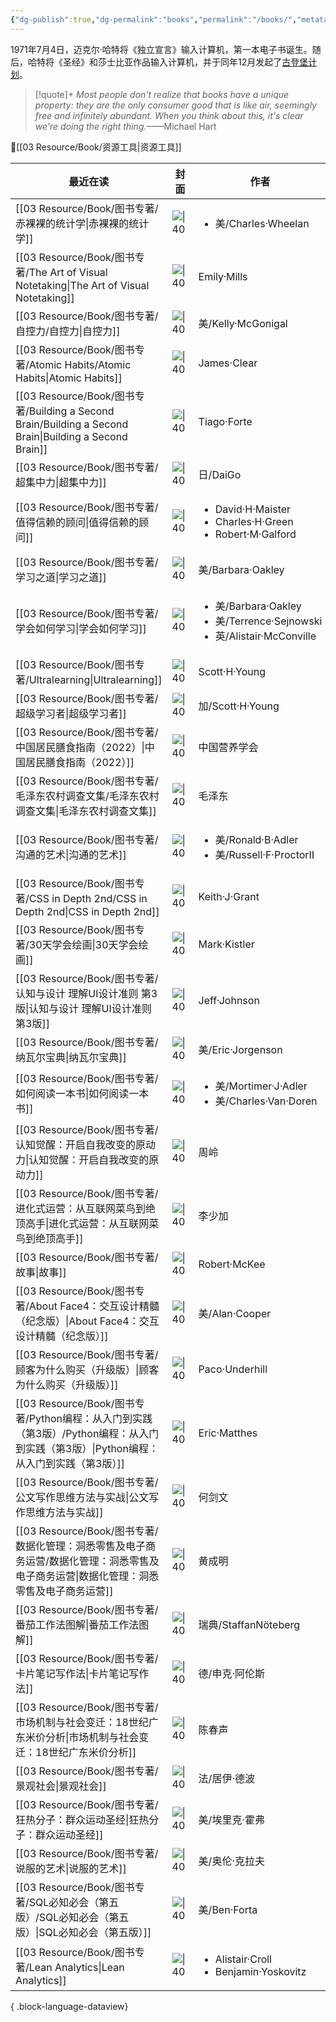 ```yaml
---
{"dg-publish":true,"dg-permalink":"books","permalink":"/books/","metatags":{"description":"这里是 🏡Davon的数字花园，是个人不断发展的想法的集合，作为半成品的思考，在可探索的空间中，随时间推移不断播种、修剪、塑造","og:site_name":"DavonOs","og:title":"饶丰书房","og:type":"article","og:url":"https://zuji.eu.org/books","og:image":null,"og:image:width":"400","og:image:alt":"articlecover","og:locale":"zh_cn"},"tags":["books"],"dgShowInlineTitle":true,"created":"2024-05-24 10:11","updated":"2025-08-19 15:31"}
---
```


1971年7月4日，迈克尔·哈特将《独立宣言》输入计算机，第一本电子书诞生。随后，哈特将《圣经》和莎士比亚作品输入计算机，并于同年12月发起了[古登堡计划](https://www.gutenberg.org/)。

>[!quote]+ 
>*Most people don't realize that books have a unique property: they are the only consumer good that is like air, seemingly free and infinitely abundant. When you think about this, it's clear we're doing the right thing.*——Michael Hart

🔎[[03 Resource/Book/资源工具\|资源工具]]

| 最近在读                                                                                                  | 封面                                                                                                                                      | 作者                                                                                            | 评分        |
| ----------------------------------------------------------------------------------------------------- | --------------------------------------------------------------------------------------------------------------------------------------- | --------------------------------------------------------------------------------------------- | --------- |
| [[03 Resource/Book/图书专著/赤裸裸的统计学\|赤裸裸的统计学]]                                                         | ![\|40](https://cdn.weread.qq.com/weread/cover/86/cpplatform_hsknzaf4er9fddvap6u6jr/t6_cpplatform_hsknzaf4er9fddvap6u6jr1707277811.jpg) | <ul><li>美/Charles·Wheelan</li></ul>                                                           | 8.1 ★★★★☆ |
| [[03 Resource/Book/图书专著/The Art of Visual Notetaking\|The Art of Visual Notetaking]]               | ![\|40](https://m.media-amazon.com/images/I/81CCVAmtqfL._SY425_.jpg)                                                                    | Emily·Mills                                                                                   | \- \-     |
| [[03 Resource/Book/图书专著/自控力/自控力\|自控力]]                                                             | ![\|40](https://gss0.baidu.com/7LsWdDW5_xN3otqbppnN2DJv/doc/pic/item/2f738bd4b31c870136d6f3ac2f7f9e2f0708ff1c.jpg)                      | 美/Kelly·McGonigal                                                                             | 8.2 ★★★★☆ |
| [[03 Resource/Book/图书专著/Atomic Habits/Atomic Habits\|Atomic Habits]]                               | ![\|40](https://m.media-amazon.com/images/I/81ANaVZk5LL._SL1500_.jpg)                                                                   | James·Clear                                                                                   | 8.8 ★★★★☆ |
| [[03 Resource/Book/图书专著/Building a Second Brain/Building a Second Brain\|Building a Second Brain]] | ![\|40](https://m.media-amazon.com/images/I/61PxZdCkHAL._SL1500_.jpg)                                                                   | Tiago·Forte                                                                                   | 8.1 ★★★★☆ |
| [[03 Resource/Book/图书专著/超集中力\|超集中力]]                                                               | ![\|40](https://cdn.weread.qq.com/outpic/73/3001011073.jpg)                                                                             | 日/DaiGo                                                                                       | 7.7 ★★★☆☆ |
| [[03 Resource/Book/图书专著/值得信赖的顾问\|值得信赖的顾问]]                                                         | ![\|40](https://wfqqreader-1252317822.image.myqcloud.com/cover/133/933133/t6_933133.jpg)                                                | <ul><li>David·H·Maister</li><li>Charles·H·Green</li><li>Robert·M·Galford</li></ul>            | 8.2 ★★★★☆ |
| [[03 Resource/Book/图书专著/学习之道\|学习之道]]                                                               | ![\|40](https://cdn.weread.qq.com/weread/cover/96/YueWen_843465/t6_YueWen_843465.jpg)                                                   | 美/Barbara·Oakley                                                                              | 7.8 ★★★☆☆ |
| [[03 Resource/Book/图书专著/学会如何学习\|学会如何学习]]                                                           | ![\|40](https://cdn.weread.qq.com/weread/cover/92/YueWen_27414240/t6_YueWen_27414240.jpg)                                               | <ul><li>美/Barbara·Oakley</li><li>美/Terrence·Sejnowski</li><li>英/Alistair·McConville</li></ul> | 8.4 ★★★★☆ |
| [[03 Resource/Book/图书专著/Ultralearning\|Ultralearning]]                                             | ![\|40](https://m.media-amazon.com/images/I/81G9RTo7a3L._SY466_.jpg)                                                                    | Scott·H·Young                                                                                 | 8.1 ★★★★☆ |
| [[03 Resource/Book/图书专著/超级学习者\|超级学习者]]                                                             | ![\|40](https://www.shuzhaige.com/d/file/57531b876d7b3a84360979cded5820ab.jpg)                                                          | 加/Scott·H·Young                                                                               | 7.2 ★★★☆☆ |
| [[03 Resource/Book/图书专著/中国居民膳食指南（2022）\|中国居民膳食指南（2022）]]                                           | ![\|40](https://img.alicdn.com/i3/1069915587/O1CN01qdiqeE1r8tZRbP6V1_!!1069915587.jpg)                                                  | 中国营养学会                                                                                        | 8.6 ★★★★☆ |
| [[03 Resource/Book/图书专著/毛泽东农村调查文集/毛泽东农村调查文集\|毛泽东农村调查文集]]                                           | ![\|40](https://pic.cyol.com/img/20230328/img_9601a3490e41a8eb1c1a2908ec3056e6c602.png)                                                 | 毛泽东                                                                                           | 9.7 ★★★★☆ |
| [[03 Resource/Book/图书专著/沟通的艺术\|沟通的艺术]]                                                             | ![\|40](https://pic1.zhimg.com/v2-a8b3d729a99952d5363d5315a0c93cc9_1440w.jpg)                                                           | <ul><li>美/Ronald·B·Adler</li><li>美/Russell·F·ProctorⅡ</li></ul>                               | 8.7 ★★★★☆ |
| [[03 Resource/Book/图书专著/CSS in Depth 2nd/CSS in Depth 2nd\|CSS in Depth 2nd]]                      | ![\|40](https://images.manning.com/360/480/resize/book/f/235f14b-90f6-43b8-8abd-62bc945d1624/Grant-2ed-HI.png)                          | Keith·J·Grant                                                                                 | \- \-     |
| [[03 Resource/Book/图书专著/30天学会绘画\|30天学会绘画]]                                                         | ![\|40](https://cdn.weread.qq.com/outpic/50/3000008050.jpg)                                                                             | Mark·Kistler                                                                                  | 8.5 ★★★★☆ |
| [[03 Resource/Book/图书专著/认知与设计 理解UI设计准则 第3版\|认知与设计 理解UI设计准则 第3版]]                                   | ![\|40](https://i5.walmartimages.com/asr/e40fda23-efe4-469c-8f94-b1e7d8686d77.f371457f88a369e391c302eceb43f9fc.jpeg)                    | Jeff·Johnson                                                                                  | \- \-     |
| [[03 Resource/Book/图书专著/纳瓦尔宝典\|纳瓦尔宝典]]                                                             | ![\|40](https://cover.read.duokan.com/mfsv2/download/fdsc3/p01Coz5Gypkc/ng1gdlOiXUbfkf.jpg)                                             | 美/Eric·Jorgenson                                                                              | 8.4 ★★★★☆ |
| [[03 Resource/Book/图书专著/如何阅读一本书\|如何阅读一本书]]                                                         | ![\|40](https://wfqqreader-1252317822.image.myqcloud.com/cover/810/23723810/t6_23723810.jpg)                                            | <ul><li>美/Mortimer·J·Adler</li><li>美/Charles·Van·Doren</li></ul>                              | 8.6 ★★★★☆ |
| [[03 Resource/Book/图书专著/认知觉醒：开启自我改变的原动力\|认知觉醒：开启自我改变的原动力]]                                         | ![\|40](https://cdn.weread.qq.com/weread/cover/86/YueWen_33628204/t6_YueWen_33628204.jpg)                                               | 周岭                                                                                            | 8 ★★★★☆   |
| [[03 Resource/Book/图书专著/进化式运营：从互联网菜鸟到绝顶高手\|进化式运营：从互联网菜鸟到绝顶高手]]                                     | ![\|40](https://wfqqreader-1252317822.image.myqcloud.com/cover/156/933156/t6_933156.jpg)                                                | 李少加                                                                                           | 8.1 ★★★★☆ |
| [[03 Resource/Book/图书专著/故事\|故事]]                                                                   | ![\|40](https://m.media-amazon.com/images/I/71XRefvDWLL._SL1500_.jpg)                                                                   | Robert·McKee                                                                                  | 9.4 ★★★★☆ |
| [[03 Resource/Book/图书专著/About Face4：交互设计精髓（纪念版）\|About Face4：交互设计精髓（纪念版）]]                         | ![\|40](https://m.media-amazon.com/images/I/71i4O75zo-L._SY385_.jpg)                                                                    | 美/Alan·Cooper                                                                                 | 8.7 ★★★★☆ |
| [[03 Resource/Book/图书专著/顾客为什么购买（升级版）\|顾客为什么购买（升级版）]]                                               | ![\|40](https://gaoyuanxia.cn/wp-content/uploads/2025/06/gukeweishenmegoumai.jpg)                                                       | Paco·Underhill                                                                                | 7.9 ★★★☆☆ |
| [[03 Resource/Book/图书专著/Python编程：从入门到实践（第3版）/Python编程：从入门到实践（第3版）\|Python编程：从入门到实践（第3版）]]          | ![\|40](https://file.ituring.com.cn/LargeCover/23047b0f0134221867e2)                                                                    | Eric·Matthes                                                                                  | 9.2 ★★★★☆ |
| [[03 Resource/Book/图书专著/公文写作思维方法与实战\|公文写作思维方法与实战]]                                                 | ![\|40](https://piccdn3.umiwi.com/uploader/image/cms_ebook/ddimg_202304200115/cms_1910086ac0012eb4.jpg)                                 | 何剑文                                                                                           | 7.9 ★★★☆☆ |
| [[03 Resource/Book/图书专著/数据化管理：洞悉零售及电子商务运营/数据化管理：洞悉零售及电子商务运营\|数据化管理：洞悉零售及电子商务运营]]                   | ![\|40](https://cdn.weread.qq.com/outpic/131/3000001131.jpg)                                                                            | 黄成明                                                                                           | 8.3 ★★★★☆ |
| [[03 Resource/Book/图书专著/番茄工作法图解\|番茄工作法图解]]                                                         | ![\|40](https://wfqqreader-1252317822.image.myqcloud.com/cover/219/47562219/t5_47562219.jpg)                                            | 瑞典/StaffanNöteberg                                                                            | 7.6 ★★★☆☆ |
| [[03 Resource/Book/图书专著/卡片笔记写作法\|卡片笔记写作法]]                                                         | ![\|40](https://www.diguage.com/images/books/how-to-take-smart-notes.jpg)                                                               | 德/申克·阿伦斯                                                                                      | 7.8 ⭐⭐⭐   |
| [[03 Resource/Book/图书专著/市场机制与社会变迁：18世纪广东米价分析\|市场机制与社会变迁：18世纪广东米价分析]]                               | ![\|40](https://cdn.weread.qq.com/weread/cover/94/cpPlatform_1hVrQnbydwCg3sx3VdyNoZ/t6_cpPlatform_1hVrQnbydwCg3sx3VdyNoZ.jpg)           | 陈春声                                                                                           | 9 ⭐⭐⭐⭐    |
| [[03 Resource/Book/图书专著/景观社会\|景观社会]]                                                               | ![\|40](https://n.sinaimg.cn/translate/20170718/UpFp-fyiakwa4465859.jpg)                                                                | 法/居伊·德波                                                                                       | 8.2 ⭐⭐⭐⭐  |
| [[03 Resource/Book/图书专著/狂热分子：群众运动圣经\|狂热分子：群众运动圣经]]                                                 | ![\|40](https://cdn.weread.qq.com/weread/cover/87/cpPlatform_rFmJNVGTqPHBn2Qzr4JDcK/t6_cpPlatform_rFmJNVGTqPHBn2Qzr4JDcK.jpg)           | 美/埃里克·霍弗                                                                                      | 8.8 ⭐⭐⭐⭐  |
| [[03 Resource/Book/图书专著/说服的艺术\|说服的艺术]]                                                             | ![\|40](https://pic.arkread.com/cover/ebook/f/407678746.1663919576.jpg)                                                                 | 美/奥伦·克拉夫                                                                                      | 8.3 ⭐⭐⭐⭐  |
| [[03 Resource/Book/图书专著/SQL必知必会（第五版）/SQL必知必会（第五版）\|SQL必知必会（第五版）]]                                  | ![\|40](https://wfqqreader-1252317822.image.myqcloud.com/cover/685/34336685/t6_34336685.jpg)                                            | 美/Ben·Forta                                                                                   | 9.1 ★★★★☆ |
| [[03 Resource/Book/图书专著/Lean Analytics\|Lean Analytics]]                                           | ![\|40](https://m.media-amazon.com/images/I/6130r1y4XzL._SL1500_.jpg)                                                                   | <ul><li>Alistair·Croll</li><li>Benjamin·Yoskovitz</li></ul>                                   | \- \-     |

{ .block-language-dataview}

